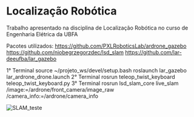 # Localização Robótica
Trabalho apresentado na disciplina de Localização Robótica no curso de Engenharia Elétrica da UBFA

Pacotes utilizados:
https://github.com/PXLRoboticsLab/ardrone_gazebo
https://github.com/niobegrzegorzdec/lsd_slam
https://github.com/lar-deeufba/lar_gazebo

1° Terminal
source ~/projeto_ws/devel/setup.bash
roslaunch lar_gazebo lar_ardrone_drone.launch
2° Terminal
rosrun teleop_twist_keyboard teleop_twist_keyboard.py
3° Terminal
rosrun lsd_slam_core live_slam /image:=/ardrone/front_camera/image_raw /camera_info:=/ardrone/camera_info

![SLAM_teste](https://github.com/user-attachments/assets/fd59780c-473a-4f47-879e-df0910f8844e)
